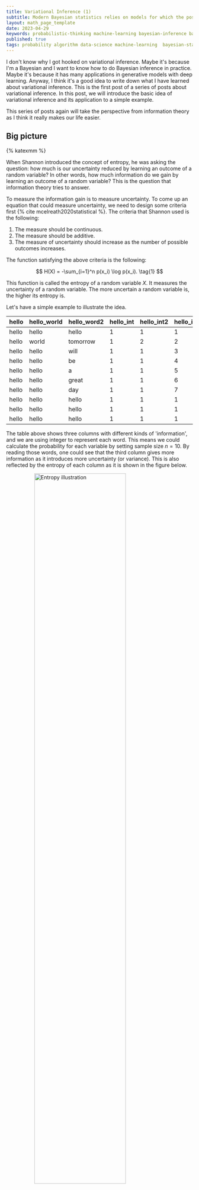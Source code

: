 ```yaml
---
title: Variational Inference (1)
subtitle: Modern Bayesian statistics relies on models for which the posterior is not easy to compute and corresponding algorithms for approximating them. Variational inference is one of the most popular methods for approximating the posterior. In this post, we will introduce the basic idea of variational inference and its application to a simple example.
layout: math_page_template
date: 2023-04-29
keywords: probabilistic-thinking machine-learning bayesian-inference bayesian-statistics variational-inference
published: true
tags: probability algorithm data-science machine-learning  bayesian-statistics variational-inference
---
```


I don't know why I got hooked on variational inference. Maybe it's because I'm a Bayesian and I want to know how to do Bayesian inference in practice. Maybe it's because it has many applications in generative models with deep learning. Anyway, I think it's a good idea to write down what I have learned about variational inference. This is the first post of a series of posts about variational inference. In this post, we will introduce the basic idea of variational inference and its application to a simple example.

This series of posts again will take the perspective from information theory as I think it really makes our life easier.


## Big picture

{% katexmm %}

When Shannon introduced the concept of entropy, he was asking the question: how much is our uncertainty reduced by learning an outcome of a random variable? In other words, how much information do we gain by learning an outcome of a random variable? This is the question that information theory tries to answer.

To measure the information gain is to measure uncertainty. To come up an equation that could measure uncertainty, we need to design some criteria first {% cite mcelreath2020statistical %}. The criteria that Shannon used is the following:

1. The measure should be continuous.
2. The measure should be additive.
3. The measure of uncertainty should increase as the number of possible outcomes increases.

The function satisfying the above criteria is the following:

$$
H(X) = -\sum_{i=1}^n p(x_i) \log p(x_i). \tag{1}
$$

This function is called the entropy of a random variable $X$. It measures the uncertainty of a random variable. The more uncertain a random variable is, the higher its entropy is.

Let's have a simple example to illustrate the idea.

| hello | hello_world | hello_word2 | hello_int | hello_int2 | hello_int3 |
|-------|-------------|-------------|-----------|------------|------------|
| hello | hello       | hello       |         1 |          1 |          1 |
| hello | world       | tomorrow    |         1 |          2 |          2 |
| hello | hello       | will        |         1 |          1 |          3 |
| hello | hello       | be          |         1 |          1 |          4 |
| hello | hello       | a           |         1 |          1 |          5 |
| hello | hello       | great       |         1 |          1 |          6 |
| hello | hello       | day         |         1 |          1 |          7 |
| hello | hello       | hello       |         1 |          1 |          1 |
| hello | hello       | hello       |         1 |          1 |          1 |
| hello | hello       | hello       |         1 |          1 |          1 |



The table above shows three columns with different kinds of 'information', and we are using integer to represent each word. This means we could calculate the probability for each variable by setting sample size $n = 10$. By reading those words, one could see that the third column gives more information as it introduces more uncertainty (or variance). This is also reflected by the entropy of each column as it is shown in the figure below.


<div class='figure'>
    <img src="/math/images/entropy.png"
         alt="Entropy illustration"
         style="width: 70%; display: block; margin: 0 auto;"/>
    <div class='caption'>
        <span class='caption-label'>Figure 1.</span> The plot of entropy for each column. The green one is for the third column.
    </div>
</div>


After having a sense of entropy, we could move on to the next question: how to measure the distance between two probability distributions? This is the question that Kullback and Leibler (KL) divergence tries to answer. The KL divergence is defined as the following:

$$
D_{KL}(p, q) = \sum_{i=1}^n p(x_i) \log \frac{p(x_i)}{q(x_i)} = \sum_{i=1}^n p(x_i) \left [ \log p(x_i) -  \log q(x_i) \right ]. \tag{2}
$$

Equation (2) is the KL divergence between two probability distributions $p$ (the target) and $q$ (the model). This equations is often called the cross-entropy between $p$ and $q$.

With those two concepts, we will use a concrete example to illustrate the idea of variational inference, which is about expectation maximization (EM) algorithm.


## Density estimation

Suppose we have a dataset $\mathcal{D} = \{x_1, x_2, \dots, x_n\}$, and we want to estimate the density of the data. Let's run a simulation to generate some data and see how it looks like.

{% endkatexmm %}

```python
import numpy as np
import matplotlib.pyplot as plt
import seaborn as sns


def figure1():
    # set seed  
    np.random.seed(57)
    # sample size 100
    n = 100
    # sample mean 1 and 10
    mu1, mu2 = 1, 10
    # use same standard deviation 1
    sigma = 1
    # generate two normal distributions
    x1 = np.random.normal(mu1, sigma, n)
    x2 = np.random.normal(mu2, sigma, n)

    # combine two distributions
    x = np.concatenate((x1, x2))


    # plot the distributions
    fig, ax = plt.subplots(figsize=(11, 4))
    ax.scatter(x[:n], np.zeros_like(x[:n]),
               alpha=0.5, marker=2, color="green")
    ax.scatter(x[n:], np.zeros_like(x[n:]),
               alpha=0.5, marker=2, color="#6F6CAE")
    _ = ax.set_yticks([])
    sns.histplot(x[:n], color="green", alpha=0.5,
                    kde=True,  ax=ax)
    sns.histplot(x[n:], color="#6F6CAE", alpha=0.5,
                    kde=True, ax=ax)
    ax.set_title("Two normal distributions")
    # add legend
    ax.legend(["$\mathcal{N}(1, 1)$", "$\mathcal{N}(10, 1)$"],
                        frameon=False)
```
<div class='figure'>
    <img src="/math/images/variational-inference-figure-1.png"
         alt="Entropy illustration"
         style="width: 80%; display: block; margin: 0 auto;"/>
    <div class='caption'>
        <span class='caption-label'>Figure 2.</span> The histogram and density plot of two normal distributions based on the simulation.
    </div>
</div>

{% katexmm %}

with this dataset, we know there are two normal distributions. However, if we don't know the data generating process, we could only estimate the density of the data.

To classify the data, we could introduce a latent variable $z$ to represent the class of the data, $z = (z^{(1)}, \cdots, z^{(m)})$, which is multinomial distributed, and $z^{(i)}$ represents the class of the $i$-th data point. For our example in figure 2, we have two classes, so $z^{(i)} \in \{0, 1\}$, which is a Bernoulli distribution.

Now, we could model the data generating process as the following:

$$
p(x, z; \Theta); \quad \Theta \text{is the parameter (mean, etc.) of the model}. \tag{3}
$$

Since we only observe the data $x$, we could marginalize the latent variable $z$ to get the marginal distribution of $x$:

$$
p(x; \Theta) = \sum_z p(x, z; \Theta). \tag{4}
$$

We could use the maximum likelihood estimation (MLE) to estimate the parameter $\Theta$ by maximizing the log-likelihood of the data, such
as

$$
\begin{aligned}
\Theta^* & = \arg \max_\Theta \prod_{i=1}^n p(x^{(i)}; \Theta) \\
         & = \arg \max_\Theta \sum_{i=1}^n  \ln p(x; \Theta) \\
         & = \arg \max_\Theta \sum_{i=1}^n  \ln \sum_z p(x, z; \Theta).
\end{aligned} \tag{5}
$$

To solve this problem directly, we need to calculate the derivative of the log-likelihood with respect to the parameter $\Theta$, which is not easy to do (we have to calculate the derivative of the log of the sum of the probability because of the latent variable $z$).

Instead, we could use the EM algorithm to solve this problem. To understand the EM algorithm, we need to introduce the concept of lower bound, which is based on Jensen's inequality.


## Jensen's inequality


Jensen's inequality states that for a convex function $f$, we have

$$
f(\mathbb{E}[x]) \leq \mathbb{E}[f(x)]. \tag{6}
$$

If the function $f$ is concave, then we have

$$
f(\mathbb{E}[x]) \geq \mathbb{E}[f(x)]. \tag{7}
$$

Now, let $f(x) = \ln x$, which is a concave function, then we have

$$
\ln \mathbb{E}[x] \geq \mathbb{E}[\ln x]. \tag{8}
$$

## EM algorithm

Now, we could use the Jensen's inequality to derive the EM algorithm. First, we could rewrite the log-likelihood in equation (4) as the following:

$$
\begin{aligned}
\ln p(x; \Theta) & =  \ln \sum_z p(x, z; \Theta) \\
                 & =  \ln \sum_z q(z) \frac{p(x, z; \Theta)}{q(z)} \\
                 & \geq \sum_z q(z) \ln \frac{p(x, z; \Theta)}{q(z)} 
\end{aligned} \tag{9}
$$

where $q(z)$ is a distribution over the latent variable $z$. The last step is based on the Jensen's inequality. Now, we could substitute the lower bound of the log-likelihood into the MLE problem in equation (5):

$$
\begin{aligned}
L(\Theta, q) & =  \sum_{i=1}^n  \ln \sum_z p(x, z; \Theta) \\ 
             & \geq \sum_{i=1}^n \sum_z q(z) \ln \frac{p(x, z; \Theta)}{q(z)} 
\end{aligned} \tag{10}
$$

This is the lower bound of the log-likelihood. Now, we could maximize the lower bound with respect to the parameter $\Theta$ and the distribution $q(z)$, which is equivalent to maximizing the log-likelihood. 


Now, if we fix the supremum of the lower bound, then we could have

$$
\frac{p(x, z; \Theta)}{q(z)} = \text{const} = c \tag{11}
$$

This leads to 

$$
q(z) \propto p(x, z; \Theta); \quad \ s.t. \sum_z q(z) = 1. \tag{12}
$$

This shows that the distribution $q(z)$ is the posterior distribution of the latent variable $z$ given the data $x$ and the parameter $\Theta$. Therefore, we could have

$$
p(z|x; \Theta) = \frac{p(x, z; \Theta)}{p(x; \Theta)} = \frac{p(x, z; \Theta)}{\sum_z p(x, z; \Theta)} = q(z). \tag{13}
$$

This is the E-step of the EM algorithm. In the E-step, we calculate the posterior distribution of the latent variable $z$ given the data $x$ and the parameter $\Theta$.

For the M-step, we maximize the lower bound with respect to the parameter $\Theta$:

$$
\Theta^* = \arg \max_\Theta \sum_{i=1}^n  q(z) \ln \frac{\sum_z p(x, z; \Theta)}{q(z)}  \tag{14}
$$

Before we implement the EM algorithm, we will link the EM algorithm to KL divergence in equation (2).

## Evidence Lower Bound (ELBO)


We could rewrite the lower bound in equation (9) as the following:

$$
\begin{aligned}
\ln p(x; \Theta) &= \sum_{z} q(z) \ln \frac{p(x, z; \Theta)}{q(z)} \\
             &= \sum_{z} q(z) \ln \frac{p(x, z; \Theta)}{p(z|x; \Theta)}  \\ 
             &= \sum_{z} q(z) \ln \frac{p(x, z; \Theta)/q(z)}{p(z|x; \Theta)/q(z)}  \\
             & = \sum_{z} q(z) \ln \frac{p(x, z; \Theta)}{q(z)} - \sum_{z} q(z) \ln \frac{p(z|x; \Theta)}{q(z)}  \\
             & = \sum_{z} q(z) \ln \frac{p(x, z; \Theta)}{q(z)}  + \sum_{z} q(z) \ln \frac{q(z)}{p(z|x; \Theta)}  \\
             & = L(x, \Theta) + KL(q(z) || p(z|x; \Theta))
\end{aligned} \tag{15}
$$ 

Where $L(x, \Theta)$ is the lower bound of the log-likelihood and $KL(q(z) || p(z|x; \Theta))$ is the KL divergence between the posterior distribution $q(z)$ and the true posterior distribution $p(z|x; \Theta)$.

$L(x, \Theta)$ is also called the evidence lower bound (ELBO). The ELBO is a lower bound of the log-likelihood. The KL divergence is always non-negative, which means that the ELBO is always smaller than the log-likelihood. 


$$
\ln p(x; \Theta) \geq L(x, \Theta) \tag{16}
$$


Therefore, we could maximize the ELBO to maximize the log-likelihood.


## Application of EM algorithm

Now, we could apply the EM algorithm to Gaussian mixture model (GMM). Suppose we have some data $x_1, x_2, \cdots, x_n$, which is from $K$ Gaussian distributions (K mixture components). To estimate the parameters of the GMM, we could use the EM algorithm. 

Let's set up our notation first:

- $\mu_k$ is the mean of the $k$-th Gaussian distribution.
- $\Sigma_k$ is the covariance matrix of the $k$-th Gaussian distribution.
- $\phi_k$ is the mixing coefficient of the $k$-th Gaussian distribution.
- $z_i$ is the latent variable of the $i$-th data point. $z_i$ is a one-hot vector, which means that $z_{ik} = 1$ if the $i$-th data point is from the $k$-th Gaussian distribution. Otherwise, $z_{ik} = 0$.

_Remark_: $x_i$ does not have to be a scalar. It could be a vector such as $x_i \in \mathbb{R}^d$.

Our goal is to maximize the log-likelihood of the GMM: 

$$
\arg \max_{\mu, \Sigma, \phi} \sum_{i=1}^n \ln p(x_i; \mu, \Sigma, \phi) \tag{17}
$$


__E-step__: In the E-step, we calculate the posterior distribution of the latent variable $z$ given the data $x$ and the parameter $\Theta$:

$$
q(z_i) = p(z_i | x_i; \Theta) = p(z_i | x_i; \mu, \Sigma, \phi) \tag{18}
$$


__M-step__: In the M-step, we maximize the lower bound with respect to the parameter $\Theta$. The reason why we could maximize the lower bound is that the KL divergence is always non-negative. Therefore, we could maximize the lower bound to maximize the log-likelihood, which makes the optimization process tractable.

According to equation (14), we could maximize the lower bound with respect to the parameter $\Theta$:

$$
\begin{aligned}
\Theta^* & = \arg \max_\Theta \sum_{i=1}^n \sum_{j}^K  q(z_i= j) \ln \frac{p(x_i, z_i ; \Theta)}{q_i(z_i = j)} \\
         & = \arg \max_\Theta \sum_{i=1}^n \sum_{j}^K  q(z_i= j)\ln \frac{p(x_i|z_i = j; \mu, \Sigma)p(z_i = j; \phi)}{q_i(z_i = j)} \\
\end{aligned} \tag{19}
$$

With the above format, we could leverage the distribution functions of $x_i$ and $z_i$ to calculate the lower bound because

$$
\begin{aligned}
x_i|z_i = j; \mu, \Sigma & \sim  \mathcal{N}(\mu_j, \Sigma_j) \\
z_i & \sim \text{Categorical}(\phi) 
\end{aligned} \tag{20}
$$

Therefore, the equation (19) could be rewritten as:

$$
L := \sum_{i=1}^n \sum_{j=1}^K w_j^{(i)} \ln \frac{\frac{1}{\sqrt{(2\pi)^n|\Sigma_j|}} \exp \left[ -\frac{1}{2}(x_i - \mu_j)'\Sigma_j^{-1}(x_i - \mu_j) \right] \phi_j}{w_j^{(i)}} \tag{21}
$$


With the above equation, we could take the derivative of $ll$ with respect to $\mu_j$, $\Sigma_j$, and $\phi_j$ and set the derivative to zero to find the optimal parameters.

First, let's take the derivative of $L$ with respect to $\mu_j$:

$$
\begin{aligned}
\frac{\partial L}{\partial \mu_j} & = \sum_{i=1}^n \frac{\partial}{\partial \mu_j} \left (  \ln \frac{\frac{1}{\sqrt{(2\pi)^n|\Sigma_j|}}}{w_j^{i}}  + \left[ -\frac{1}{2}(x_i - \mu_j)'\Sigma_j^{-1}(x_i - \mu_j) \right] \right )  \\ 
            & = \sum_{i=1}^n w_j^{(i)} \frac{\partial}{\partial \mu_j} \left[ -\frac{1}{2}(x_i - \mu_j)'\Sigma_j^{-1}(x_i - \mu_j) \right] \\
            & = \frac{1}{2} \frac{\partial}{\partial \mu_j} \sum_{i=1}^n w_j^{(i)} \left [ (\Sigma_j^{-1} + (\Sigma_j^{-1})'(x_i - \mu_j)) \right] \\ 
            & = \sum_{i=1}^n w_j^{(i)} \Sigma_j^{-1}(x_i - \mu_j) \\
            & = \Sigma_j^{-1} \sum_{i=1}^n w_j^{(i)} (x_i - \mu_j) \\
            & = 0
\end{aligned} \tag{22}
$$

This gives us the following equation:

$$
\mu_j = \frac{\sum_{i=1}^n w_j^{(i)} x_i}{\sum_{i=1}^n w_j^{(i)}} \tag{23}
$$

Now, let's take the derivative of $L$ with respect to $\Sigma_j$ (the reason that we like log-likelihood is that many terms could be dropped):

$$
\begin{aligned}
\frac{\partial L}{\partial \Sigma_j} & = \frac{\partial}{\partial \Sigma_j} \left [ \sum_{i=1}^n w_j^{(i)} \left ( \ln \frac{1}{\sqrt{(2\pi)^n}} + \ln \frac{1}{\sqrt{|\Sigma_j|}} - \ln w_j^{(i)} -\frac{1}{2}(x_i - \mu_j)'\Sigma_j^{-1}(x_i - \mu_j) \right)  \right ] \\
& =  \frac{\partial}{\partial \Sigma_j} \left [ \sum_{i=1}^n w_j^{(i)} \left ( \ln \frac{1}{\sqrt{|\Sigma_j|}}  -\frac{1}{2}(x_i - \mu_j)'\Sigma_j^{-1}(x_i - \mu_j) \right)  \right ] \\
& = \sum_{i=1^n}w_j^{(i)} \left[ \Sigma_j^{-1} - \Sigma_j^{-1}  (x_i - \mu_j)(x_i - \mu_j)' \Sigma_j^{-1} \right] \\ 
& = 0
\end{aligned}
$$

This gives us the following equation:

$$
\Sigma_j = \frac{\sum_{i=1}^n w_j^{(i)} (x_i - \mu_j)(x_i - \mu_j)'}{\sum_{i=1}^n w_j^{(i)}} \tag{24}
$$

Finally, let's take the derivative of $L$ with respect to $\phi_j$. Since there is a constraint that $\sum_{j=1}^K \phi_j = 1$, we could use the Lagrange multiplier to solve this problem:

$$
\begin{aligned}
\mathcal{L}(\phi) = L + \lambda \left ( \sum_{j=1}^K \phi_j - 1 \right ) \tag{25}
\end{aligned}
$$ 

Again for $L$ we could drop many terms when it comes to the derivative of $\phi_j$:

$$
L = \sum_{i=1}^n \sum_{j=1}^K w_j^{(i)} \ln \phi_j \tag{26}
$$

The derivative of $\mathcal{L}$ with respect to $\phi_j$ is:

$$
\begin{aligned}
\frac{\partial \mathcal{L}}{\partial \phi_j} & = \frac{\partial}{\partial \phi_j} \left [ \sum_{i=1}^n w_j^{(i)} \ln \phi_j + \lambda \left ( \sum_{j=1}^K \phi_j - 1 \right ) \right ] \\
& = \frac{\sum_{i=1}^n w_j^{(i)}}{\phi_j} + \lambda \\
& = 0
\end{aligned} 
$$

This gives the following equation:

$$
\phi_j = -\frac{\sum_{i=1}^n w_j^{(i)}}{\lambda} 
$$

Since $\sum_{j=1}^K \phi_j = 1$, we have:

$$
\begin{aligned}
\sum_{j=1}^K \phi_j & = -\sum_{j=1}^K \frac{\sum_{i=1}^n w_j^{(i)}}{\lambda} = 1 \\
\lambda & = -\sum_{j=1}^K \sum_{i=1}^n w_j^{(i)} = -\sum_{i=1}^n \sum_{j=1}^K w_j^{(i)} = -\sum_{i=1}^n 1 = -n
\end{aligned}
$$

Therefore, we have:

$$
\phi_j = \frac{\sum_{i=1}^n w_j^{(i)}}{n} \tag{27}
$$


## Implementation in Python

Now, let's implement the EM algorithm in Python. If you look at the equations above, you should notice that we have to calculate $w_j^{(i)}$ in each iteration, which is the probability that $x_i$ belongs to the $j$-th Gaussian distribution. This is the **responsibility** of the $j$-th Gaussian distribution for the $i$-th data point. This is the posterior probability of the $j$-th Gaussian distribution given the $i$-th data point. The value of $w_j^{(i)}$ is calculated as follows:

$$
q(z_i) = w_j^{(i)} = \frac{\phi_j \mathcal{N}(x_i; \mu_j, \Sigma_j)}{\sum_{k=1}^K \phi_k \mathcal{N}(x_i; \mu_k, \Sigma_k)} \tag{28}
$$

Because we do not know $\phi_j$, this parameter is prior to the EM algorithm. We could initialize it with some random values. In the following code, we initialize $\phi_j$ with $1/K$.

```python
class GMM:
    """
    Gaussian Mixture Model with EM algorithm
    
    It is a semi-supervised learning algorithm, which means user need to provide 
    the number of clusters.
    """
    
    def __init__(self, X, k=2):
        # set x as array
        X = np.array(X)
        self.n, self.m = X.shape  # n: sample size, m: feature size
        self.data = X.copy()
        self.k = k  # number of clusters
        
        # initialize parameters for EM algorithm
        
        # initialize the mean vector as random vector for each cluster
        self.mean = np.random.rand(self.k, self.m)
        # initialize the covariance matrix as identity matrix for each cluster
        self.sigma = np.array([np.eye(self.m)] * self.k)
        # initialize the prior probability as equal for each cluster
        self.phi = np.ones(self.k) / self.k
        # initialize the posterior probability as zero
        self.w = np.zeros((self.n, self.k))
        
    def _gaussian(self, x, mean, sigma):
        
        pdf = sp.stats.multivariate_normal.pdf(x, mean=mean, cov=sigma)
        
        return pdf
        
    
    def _e_step(self):
        # calculate the posterior probability based on equation (28)
        for i in range(self.n):
            density = 0 # initialize the density
            for j in range(self.k):
                temp = self.phi[j] * self._gaussian(self.data[i],
                                                        self.mean[j],
                                                        self.sigma[j])
                # update the density (marginal probability)
                density += temp
                # update the posterior probability (joint probability)
                self.w[i, j] = temp
            # normalize the posterior probability
            self.w[i] /= density
            # assert the sum of posterior probability is 1
            assert np.isclose(np.sum(self.w[i]), 1)
            
    def _m_step(self):
        # update the parameters
        for j in range(self.k):
            # get the sum of posterior probability for each cluster
            sum_w = np.sum(self.w[:, j])
            # update the prior probability based on equation (27)
            self.phi[j] = sum_w / self.n
            # update the mean vector based on equation (23)
            self.mean[j] = np.sum(self.w[:, j].reshape(-1, 1) * self.data,
                                                    axis=0) / sum_w
            # update the covariance matrix based on equation (24)
            self.sigma[j] = np.dot(
                    (self.w[:, j].reshape(-1, 1) * (self.data - self.mean[j])).T,
                                (self.data - self.mean[j])) / sum_w
            
    def _fit(self):
        self._e_step()
        self._m_step()
        
    def loglikelihood(self):
        # calculate the loglikelihood based on equation (21)
        ll = 0
        for i in range(self.n):
            temp = 0
            for j in range(self.k):
                temp += self.phi[j] * self._gaussian(self.data[i],
                                                        self.mean[j],
                                                        self.sigma[j])
            ll += np.log(temp)
            
        return ll
    
    def fit(self, max_iter=100, tol=1e-6):
        # initialize the loglikelihood
        ll = [self.loglikelihood()]
        # initialize the number of iteration
        i = 0
        # initialize the difference between two loglikelihood
        diff = 1
        # iterate until the difference is less than tolerance or reach the max iteration
        while diff > tol and i < max_iter:
            # update the parameters
            self._fit()
            # calculate the loglikelihood
            ll.append(self.loglikelihood())
            # calculate the difference
            diff = np.abs(ll[-1] - ll[-2])
            # update the number of iteration
            i += 1
            # print the loglikelihood every 2 iterations
            if i % 2 == 0:
                print("Iteration: {}, loglikelihood: {}".format(i, ll[-1]))
    

def test_gmm():
    """
    Test GMM class
    """
    # set seed
    np.random.seed(57)
    # generate a mixture of two normal distributions
    # with sample size 30 and 70 respectively
    # one normal distribution has mean (0, 3) and the other has mean (10, 5)
    # one normal distribution has covariance matrix [[0.5, 0], [0, 0.8]]
    # the other normal distribution has identity covariance matrix
    
    X = np.concatenate(
                (np.random.multivariate_normal([0, 3], [[0.5, 0], [0, 0.8]], 30),
                    np.random.multivariate_normal([10, 5], np.eye(2), 70))
                )
    print("If we treat the data as one cluster:")
    print(X.shape, X.mean(axis=0), X.std(axis=0))
    
    print("-" * 60)
    print("Now, we use GMM to fit the data with 2 clusters:")
    
    gmm = GMM(X, k=2)
    gmm.fit()
    
    # print out the parameters
    print("Mean: \n", gmm.mean)
    print("Covariance matrix: \n", gmm.sigma)
    print("Prior probability: \n", gmm.phi)
    # print("Posterior probability: \n", gmm.w)


# If we treat the data as one cluster:
# (100, 2) [6.82376692 4.47781942] [4.55483689 1.36784028]
# ------------------------------------------------------------
# Now, we use GMM to fit the data with 2 clusters:
# Iteration: 2, loglikelihood: -436.6134973400012
# Iteration: 4, loglikelihood: -422.43789313300357
# Iteration: 6, loglikelihood: -341.4412273815827
# Iteration: 8, loglikelihood: -337.46812095035875
# Mean: 
#  [[9.74569874e+00 5.05825309e+00]
#  [5.92600895e-03 3.12347417e+00]]
# Covariance matrix: 
#  [[[0.94691865 0.09556468]
#   [0.09556468 1.08137946]]

#  [[0.54143237 0.04580301]
#   [0.04580301 1.09304612]]]
# Prior probability: 
#  [0.7 0.3]
```

By implementing the GMM algorithm, we can see that the mean vectors and covariance matrices are close to the true values. The prior probability is also close to the true values. However, the covariance matrix of the first cluster is not close to the true value. This is because the sample size of the first cluster is small. If we increase the sample size of the first cluster, the covariance matrix of the first cluster will be close to the true value.


## Summary and reflection

I hope after reading this article, you can understand the EM algorithm better. The EM 
algorithm is a Bayesian algorithm. It is a Bayesian algorithm because it uses the
posterior probability to update the parameters. 

Let's take a look at our model again:

$$
p(x, z; \Theta),
$$

where $\Theta = (\mu, \Sigma, \phi)$ is the parameter set, $z$ is the random variable
that represents the cluster, and $x$ is the random variable that represents the data. If you print out the posterior probability $w$ in our GMM example, you will find that the posterior probability is close to 1 or 0, which is just a _one-hot vector that maps the data to the cluster_. At the same time, $\phi$ is the prior probability of each cluster.


At the beginning, we initialize $\phi$ as a uniform distribution, which means that we
assume that each cluster has the same probability. Then, we use the posterior probability
to update $\phi$. 

Although we use a simple example to explain the EM algorithm, the Bayesian idea behind
this algorithm is very important. If you understand this example well, then you will
have a better understanding of the latent variable model.



## Reference

1. [Expectation Maximization](https://zhiyzuo.github.io/EM/#real-example)






{% endkatexmm %}













